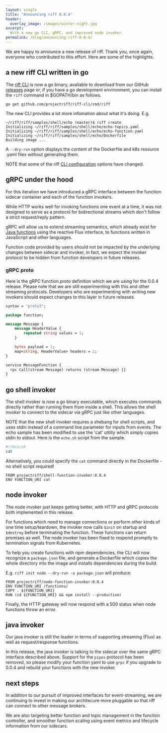 ```yaml
---
layout: single
title: "Announcing riff 0.0.4"
header:
  overlay_image: /images/winter-night.jpg
excerpt:
  With a new go CLI, gRPC, and improved node invoker.
permalink: /blog/announcing-riff-0-0-4/
---
```


We are happy to announce a new release of riff. Thank you, once again, everyone
who contributed to this effort. Here are some of the highlights.

## a new riff CLI written in go
The [riff CLI](https://github.com/projectriff/riff-cli/blob/master/docs/riff.md) is now a go binary, available to download from our GitHub [releases](https://github.com/projectriff/riff/releases) page or, if you have a go development environment, you can install the `riff` command in $GOPATH/bin as follows.

```
go get github.com/projectriff/riff-cli/cmd/riff
```

The new CLI provides a lot more infomation about what it's doing. E.g.
```
~/riff/riff/samples/shell/echo (master)$ riff create
Initializing ~/riff/riff/samples/shell/echo/echo-topics.yaml
Initializing ~/riff/riff/samples/shell/echo/echo-function.yaml
Initializing ~/riff/riff/samples/shell/echo/Dockerfile
Building image ...
```

A `--dry-run` option displays the content of the Dockerfile and k8s resource .yaml files without
generating them.

NOTE that some of the riff [CLI configuration](https://github.com/projectriff/riff/blob/master/Getting-Started.adoc#riff-cli-configuration) options have changed.

## gRPC under the hood
For this iteration we have introduced a gRPC interface between the function sidecar
container and each of the function invokers.

While HTTP works well for invoking functions one event at a time, it was not designed to serve as a protocol for bidirectional streams which don't follow a strict request/reply pattern.

gRPC will allow us to extend streaming semantics, which already exist for [Java functions](https://github.com/projectriff/java-function-invoker/tree/master/src/test/java/io/projectriff/functions) using the reactive Flux interface, to functions written in JavaScript and other languages.

Function code provided by users should not be impacted by the underlying changes between sidecar and invoker, in fact, we expect the invoker protocol to be hidden from function developers in future releases.

### gRPC proto
Here is the gRPC function.proto definition which we are using for the 0.0.4 release. Please note that we are still experimenting with this and other streaming protocols. Developers who are experimenting with writing new invokers should expect changes to this layer in future releases. 

```protobuf
syntax = "proto3";

package function;

message Message {
	message HeaderValue {
		repeated string values = 1;
	}

	bytes payload = 1;
	map<string, HeaderValue> headers = 2;
}

service MessageFunction {
  rpc Call(stream Message) returns (stream Message) {}
}
```

## go shell invoker
The shell invoker is now a go binary executable, which executes commands directly rather than running them from inside a shell. This allows the shell invoker to connect to the sidecar via gRPC just like other languages. 

NOTE that the new shell invoker requires a shebang for shell scripts, and uses stdin instead of a command line parameter for inputs from events. The echo sample has been modified to use the 'cat' utility which simply copies stdin to stdout. Here is the `echo.sh` script from the sample.

```sh
#!/bin/sh
cat
```

Alternatively, you could specify the `cat` command directly in the Dockerfile - no shell script required!

```docker
FROM projectriff/shell-function-invoker:0.0.4
ENV FUNCTION_URI cat
```

## node invoker
The node invoker just keeps getting better, with HTTP and gRPC protocols both implemented in this release.

For functions which need to manage connections or perform other kinds of one time setup/teardown, the invoker now calls `$init` on startup and `$destroy` before terminating the function. These functions can return promises as well. The node invoker has been fixed to respond promptly to termination signals from Kubernetes.

To help you create functions with npm dependencies, the CLI will now recognize a `package.json` file, and generate a Dockerfile which copies the whole directory into the image and installs dependencies during the build.

E.g. `riff init node --dry-run -a package.json` will produce:

```docker
FROM projectriff/node-function-invoker:0.0.4
ENV FUNCTION_URI /functions/
COPY . ${FUNCTION_URI}
RUN (cd ${FUNCTION_URI} && npm install --production)
```

Finally, the HTTP gateway will now respond with a 500 status when node functions throw an error.

## java invoker
Our java invoker is still the leader in terms of supporting streaming (Flux) as well as request/response functions.

In this release, the java invoker is talking to the sidecar over the same gRPC interface described above. Support for the `pipes` protocol has been removed, so please modify your function yaml to use `grpc` if you upgrade to 0.0.4 and rebuild your functions with the new invoker.

## next steps

In addition to our pursuit of improved interfaces for event-streaming, we are continuing to invest in
making our architecure more pluggable so that riff can connect to other message brokers. 

We are also targeting better function and topic management in the function controller,
and smoother function scaling using event metrics and lifecycle information from our sidecars.

